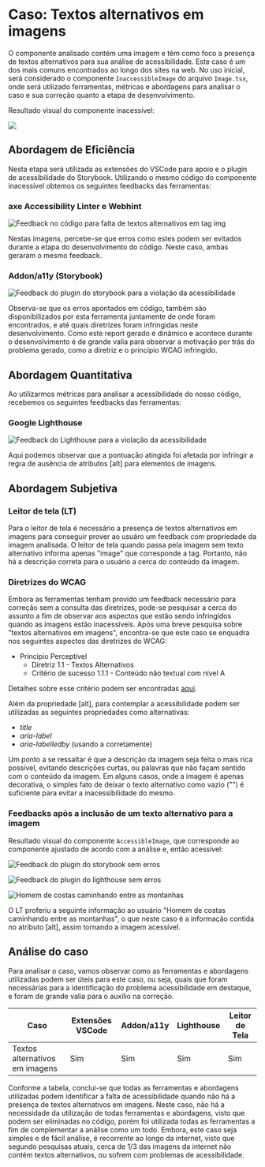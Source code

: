 # Caso: Textos alternativos em imagens

O componente analisado contém uma imagem e têm como foco a presença de textos alternativos para sua análise de acessibilidade. Este caso é um dos mais comuns encontrados ao longo dos sites na web.
No uso inicial, será considerado o componente `InaccessibleImage` do arquivo `Image.tsx`, onde será utilizado ferramentas, métricas e abordagens para analisar o caso e sua correção quanto a etapa de desenvolvimento.

Resultado visual do componente inacessível:

![](../../assets/img-case/man-hiking-in-mountains.png)

## Abordagem de Eficiência

Nesta etapa será utilizada as extensões do VSCode para apoio e o plugin de acessibilidade do Storybook.
Utilizando o mesmo código do componente inacessível obtemos os seguintes feedbacks das ferramentas:

### axe Accessibility Linter e Webhint

![Feedback no código para falta de textos alternativos em tag img](../../assets/img-case/inaccessible-extensions.png)

Nestas imagens, percebe-se que erros como estes podem ser evitados durante a etapa do desenvolvimento do código. Neste caso, ambas geraram o mesmo feedback.

### Addon/a11y (Storybook)

![Feedback do plugin do storybook para a violação da acessibilidade](../../assets/img-case/inaccessible-storybook.png)

Observa-se que os erros apontados em código, também são disponibilizados por esta ferramenta juntamente de onde foram encontrados, e
até quais diretrizes foram infringidas neste desenvolvimento. Como este report gerado é dinâmico e acontece durante o desenvolvimento é de grande valia para observar a motivação por trás do problema gerado, como a diretriz e o princípio WCAG infringido.

## Abordagem Quantitativa

Ao utilizarmos métricas para analisar a acessibilidade do nosso código, recebemos os seguintes feedbacks
das ferramentas:

### Google Lighthouse

![Feedback do Lighthouse para a violação da acessibilidade](../../assets/img-case/inaccessible-lighthouse.png)

Aqui podemos observar que a pontuação atingida foi afetada por infringir a regra de ausência de atributos [alt] para elementos de imagens.

## Abordagem Subjetiva

### Leitor de tela (LT)

Para o leitor de tela é necessário a presença de textos alternativos em imagens para conseguir prover ao usuáro um feedback com propriedade da imagem analisada. O leitor de tela quando passa pela imagem sem texto alternativo informa apenas "image" que corresponde a tag. Portanto, não há a descrição correta para o usuário a cerca do conteúdo da imagem.

### Diretrizes do WCAG

Embora as ferramentas tenham provido um feedback necessário para correção sem a consulta das diretrizes, pode-se pesquisar a cerca do assunto a fim de observar aos aspectos que estão sendo infringidos quando as imagens estão inacessíveis. Após uma breve pesquisa sobre "textos alternativos em imagens", encontra-se que este caso se enquadra nos seguintes aspectos das diretrizes do WCAG:

- Princípio Perceptível
  - Diretriz 1.1 - Textos Alternativos
  - Critério de sucesso 1.1.1 - Conteúdo não textual com nível A

Detalhes sobre esse critério podem ser encontradas <a href="https://www.w3.org/TR/WCAG22/#non-text-content" aria-label="Diretrizes do WCAG sobre textos alternativos">aqui</a>.

Além da propriedade [alt], para contemplar a acessibilidade podem ser utilizadas as seguintes propriedades como alternativas:

- <i>title</i>
- <i>aria-label</i>
- <i>aria-labelledby</i> (usando a corretamente)

Um ponto a se ressaltar é que a descrição da imagem seja feita o mais rica possível, evitando descrições curtas, ou palavras que não façam sentido com o conteúdo da imagem. Em alguns casos, onde a imagem é apenas decorativa, o simples fato de deixar o texto alternativo como vazio ("") é suficiente para evitar a inacessibilidade do mesmo.

### Feedbacks após a inclusão de um texto alternativo para a imagem

Resultado visual do componente `AccessibleImage`, que corresponde ao componente ajustado de acordo com a análise e, então acessível:

![Feedback do plugin do storybook sem erros](../../assets/img-case/accessible-storybook.png)

![Feedback do plugin do lighthouse sem erros](../../assets/img-case/accessible-lighthouse.png)

![Homem de costas caminhando entre as montanhas](../../assets/img-case/man-hiking-in-mountains.png)

O LT proferiu a seguinte informação ao usuário "Homem de costas caminhando entre as montanhas", o que neste caso é a informação contida no atributo [alt], assim tornando a imagem acessível.

## Análise do caso

Para analisar o caso, vamos observar como as ferramentas e abordagens utilizadas podem ser úteis para este caso, ou seja, quais que foram necessárias para a identificação
do problema acessibilidade em destaque, e foram de grande valia para o auxílio na correção.

| Caso                           | Extensões VSCode | Addon/a11y | Lighthouse | Leitor de Tela |
| ------------------------------ | ---------------- | ---------- | ---------- | -------------- |
| Textos alternativos em imagens | Sim              | Sim        | Sim        | Sim            |

Conforme a tabela, conclui-se que todas as ferramentas e abordagens utilizadas podem identificar a falta de acessibilidade quando não há a presença de textos alternativos em imagens.
Neste caso, não há a necessidade da utilização de todas ferramentas e abordagens, visto que podem ser eliminadas no código, porém foi utilizada todas as ferramentas a fim de complementar a análise como um todo.
Embora, este caso seja simples e de fácil análise, é recorrente ao longo da internet, visto que segundo pesquisas atuais, cerca de 1/3 das imagens da internet não contém textos alternativos, ou sofrem com problemas de acessibilidade.
